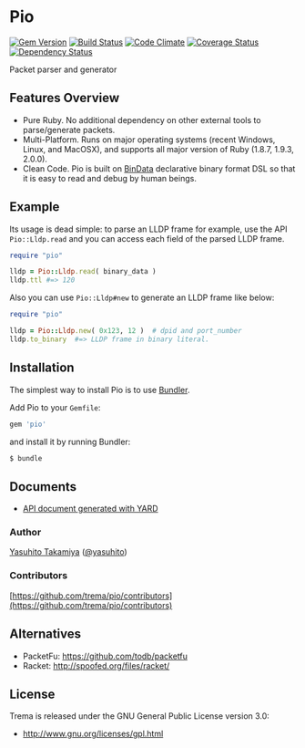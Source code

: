 Pio
===
[![Gem Version](https://badge.fury.io/rb/pio.png)](http://badge.fury.io/rb/pio)
[![Build Status](https://travis-ci.org/trema/pio.png?branch=develop)](https://travis-ci.org/trema/pio)
[![Code Climate](https://codeclimate.com/github/trema/pio.png)](https://codeclimate.com/github/trema/pio)
[![Coverage Status](https://coveralls.io/repos/trema/pio/badge.png?branch=develop)](https://coveralls.io/r/trema/pio)
[![Dependency Status](https://gemnasium.com/trema/pio.png)](https://gemnasium.com/trema/pio)

Packet parser and generator


Features Overview
-----------------

 * Pure Ruby. No additional dependency on other external tools
   to parse/generate packets.
 * Multi-Platform. Runs on major operating systems (recent Windows,
   Linux, and MacOSX), and supports all major version of Ruby (1.8.7,
   1.9.3, 2.0.0).
 * Clean Code. Pio is built on
   [BinData](https://github.com/dmendel/bindata) declarative binary
   format DSL so that it is easy to read and debug by human beings.
 

Example
-------

Its usage is dead simple: to parse an LLDP frame for example, use the
API `Pio::Lldp.read` and you can access each field of the parsed LLDP
frame.

```ruby
require "pio"

lldp = Pio::Lldp.read( binary_data )
lldp.ttl #=> 120
```

Also you can use `Pio::Lldp#new` to generate an LLDP frame like below:

```ruby
require "pio"

lldp = Pio::Lldp.new( 0x123, 12 )  # dpid and port_number
lldp.to_binary  #=> LLDP frame in binary literal.
```


Installation
------------

The simplest way to install Pio is to use [Bundler](http://gembundler.com/).

Add Pio to your `Gemfile`:

```ruby
gem 'pio'
```

and install it by running Bundler:

```bash
$ bundle
```


Documents
---------

 * [API document generated with YARD](http://rubydoc.info/github/trema/pio/frames/file/README.md)


### Author

[Yasuhito Takamiya](https://github.com/yasuhito) ([@yasuhito](http://twitter.com/yasuhito))

### Contributors

[https://github.com/trema/pio/contributors](https://github.com/trema/pio/contributors)


Alternatives
------------

 * PacketFu: https://github.com/todb/packetfu
 * Racket: http://spoofed.org/files/racket/


License
-------

Trema is released under the GNU General Public License version 3.0:

* http://www.gnu.org/licenses/gpl.html
